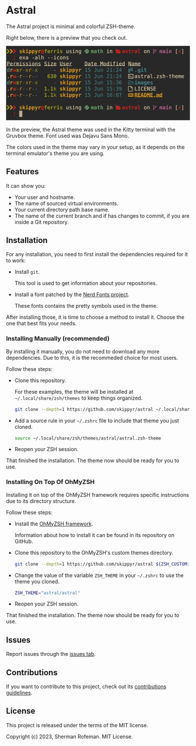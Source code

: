 # Astral

The Astral project is minimal and colorful ZSH-theme.

Right below, there is a preview that you check out.

![](./images/preview.png)

In the preview, the Astral theme was used in the Kitty terminal with the Gruvbox theme. Font used was Dejavu Sans Mono.

The colors used in the theme may vary in your setup, as it depends on the terminal emulator's theme you are using.

## Features

It can show you:

* Your user and hostname.
* The name of sourced virtual environments.
* Your current directory path base name.
* The name of the current branch and if has changes to commit, if you are inside a Git repository.

## Installation

For any installation, you need to first install the dependencies required for it to work:

* Install `git`.

	This tool is used to get information about your repositories.

* Install a font patched by the [Nerd Fonts project](https://github.com/ryanoasis/nerd-fonts).

	These fonts contains the pretty symbols used in the theme.

After installing those, it is time to choose a method to install it. Choose the one that best fits your needs.

### Installing Manually (recommended)

By installing it manually, you do not need to download any more dependencies. Due to this, it is the recommeded choice for most users.

Follow these steps:

* Clone this repository.

	For these examples, the theme will be installed at `~/.local/share/zsh/themes` to keep things organized.

	```bash
	git clone --depth=1 https://github.com/skippyr/astral ~/.local/share/zsh/themes/astral
	```

* Add a source rule in your `~/.zshrc` file to include that theme you just cloned.

	```bash
	source ~/.local/share/zsh/themes/astral/astral.zsh-theme
	```

+ Reopen your ZSH session.

That finished the installation. The theme now should be ready for you to use.

### Installing On Top Of OhMyZSH

Installing it on top of the OhMyZSH framework requires specific instructions due to its directory structure.

Follow these steps:

* Install the [OhMyZSH framework](https://github.com/ohmyzsh/ohmyzsh).

	Information about how to install it can be found in its repository on GitHub.

* Clone this repository to the OhMyZSH's custom themes directory.

	```bash
	git clone --depth=1 https://github.com/skippyr/astral ${ZSH_CUSTOM:-${HOME}/.oh-my-zsh/custom}/themes/astral
	```

* Change the value of the variable `ZSH_THEME` in your `~/.zshrc` to use the theme you cloned.

	```bash
	ZSH_THEME="astral/astral"
	```

* Reopen your ZSH session.

That finished the installation. The theme now should be ready for you to use.


## Issues

Report issues through the [issues tab](https://github.com/skippyr/astral/issues).

## Contributions

If you want to contribute to this project, check out its [contributions guidelines](https://skippyr.github.io/materials/pages/contributions_guidelines.html).

## License

This project is released under the terms of the MIT license.

Copyright (c) 2023, Sherman Rofeman. MIT License.

